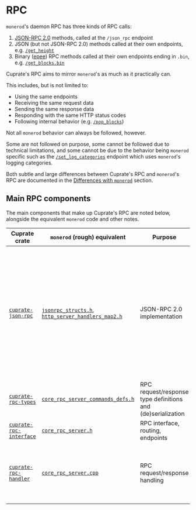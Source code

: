 # RPC
`monerod`'s daemon RPC has three kinds of RPC calls:
1. [JSON-RPC 2.0](https://www.jsonrpc.org/specification) methods, called at the `/json_rpc` endpoint
1. JSON (but not JSON-RPC 2.0) methods called at their own endpoints, e.g. [`/get_height`](https://www.getmonero.org/resources/developer-guides/daemon-rpc.html#get_height)
1. Binary ([epee](../../formats-protocols-types/epee.html)) RPC methods called at their own endpoints ending in `.bin`, e.g. [`/get_blocks.bin`](https://www.getmonero.org/resources/developer-guides/daemon-rpc.html#get_blocksbin)

Cuprate's RPC aims to mirror `monerod`'s as much as it practically can.

This includes, but is not limited to:
- Using the same endpoints
- Receiving the same request data
- Sending the same response data
- Responding with the same HTTP status codes
- Following internal behavior (e.g. [`/pop_blocks`](https://www.getmonero.org/resources/developer-guides/daemon-rpc.html#pop_blocks))

Not all `monerod` behavior can always be followed, however.

Some are not followed on purpose, some cannot be followed due to technical limitations, and some cannot be due to the behavior being `monerod` specific such as the [`/set_log_categories`](https://www.getmonero.org/resources/developer-guides/daemon-rpc.html#set_log_categories) endpoint which uses `monerod`'s logging categories.

Both subtle and large differences between Cuprate's RPC and `monerod`'s RPC are documented in the [Differences with `monerod`](differences/intro.md) section.

## Main RPC components
The main components that make up Cuprate's RPC are noted below, alongside the equivalent `monerod` code and other notes.

| Cuprate crate | `monerod` (rough) equivalent | Purpose | Notes |
|---------------|------------------------------|---------|-------|
| [`cuprate-json-rpc`](https://doc.cuprate.org/cuprate_json_rpc) | [`jsonrpc_structs.h`](https://github.com/monero-project/monero/blob/caa62bc9ea1c5f2ffe3ffa440ad230e1de509bfd/contrib/epee/include/net/jsonrpc_structs.h), [`http_server_handlers_map2.h`](https://github.com/monero-project/monero/blob/caa62bc9ea1c5f2ffe3ffa440ad230e1de509bfd/contrib/epee/include/net/http_server_handlers_map2.h) | JSON-RPC 2.0 implementation | `monerod`'s JSON-RPC 2.0 handling is spread across a few files. The first defines some data structures, the second contains macros that (essentially) implement JSON-RPC 2.0.
| [`cuprate-rpc-types`](https://doc.cuprate.org/cuprate_rpc_types) | [`core_rpc_server_commands_defs.h`](https://github.com/monero-project/monero/blob/caa62bc9ea1c5f2ffe3ffa440ad230e1de509bfd/src/rpc/core_rpc_server_commands_defs.h) | RPC request/response type definitions and (de)serialization | |
| [`cuprate-rpc-interface`](https://doc.cuprate.org/cuprate_rpc_interface) | [`core_rpc_server.h`](https://github.com/monero-project/monero/blob/caa62bc9ea1c5f2ffe3ffa440ad230e1de509bfd/src/rpc/core_rpc_server.h) | RPC interface, routing, endpoints | |
| [`cuprate-rpc-handler`](https://doc.cuprate.org/cuprate_rpc_handler) | [`core_rpc_server.cpp`](https://github.com/monero-project/monero/blob/caa62bc9ea1c5f2ffe3ffa440ad230e1de509bfd/src/rpc/core_rpc_server.cpp) | RPC request/response handling | These are the "inner handler" functions that turn requests into responses |